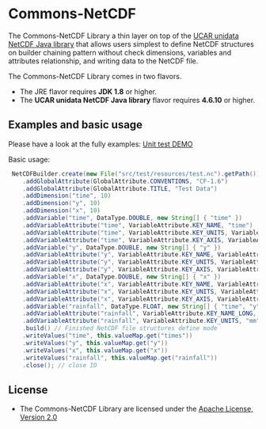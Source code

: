 # Commons-NetCDF
The Commons-NetCDF Library a thin layer on top of the [UCAR unidata NetCDF Java library](https://www.unidata.ucar.edu/software/thredds/current/netcdf-java/) that allows users simplest to define NetCDF structures on builder chaining pattern without check dimensions, variables and attributes relationship, and writing data to the NetCDF file.

The Commons-NetCDF Library comes in two flavors.

- The JRE flavor requires **JDK 1.8** or higher.
- The **UCAR unidata NetCDF Java library** flavor requires **4.6.10** or higher.

## Examples and basic usage
Please have a look at the fully examples:  [Unit test DEMO](src/test/java/tw/fondus/commons/nc/util/NetCDFBuilderTest.java)

Basic usage:
```java
 NetCDFBuilder.create(new File("src/test/resources/test.nc").getPath())
    .addGlobalAttribute(GlobalAttribute.CONVENTIONS, "CF-1.6")
    .addGlobalAttribute(GlobalAttribute.TITLE, "Test Data")
    .addDimension("time", 10)
    .addDimension("y", 10)
    .addDimension("x", 10)
    .addVariable("time", DataType.DOUBLE, new String[] { "time" })
    .addVariableAttribute("time", VariableAttribute.KEY_NAME, "time")
    .addVariableAttribute("time", VariableAttribute.KEY_UNITS, VariableAttribute.UNITS_TIME)
    .addVariableAttribute("time", VariableAttribute.KEY_AXIS, VariableAttribute.AXIS_TIME)
    .addVariable("y", DataType.DOUBLE, new String[] { "y" })
    .addVariableAttribute("y", VariableAttribute.KEY_NAME, VariableAttribute.COORDINATES_Y_WGS84)
    .addVariableAttribute("y", VariableAttribute.KEY_UNITS, VariableAttribute.UNITS_Y_WGS84)
    .addVariableAttribute("y", VariableAttribute.KEY_AXIS, VariableAttribute.AXIS_Y)
    .addVariable("x", DataType.DOUBLE, new String[] { "x" })
    .addVariableAttribute("x", VariableAttribute.KEY_NAME, VariableAttribute.COORDINATES_X_WGS84)
    .addVariableAttribute("x", VariableAttribute.KEY_UNITS, VariableAttribute.UNITS_X_WGS84)
    .addVariableAttribute("x", VariableAttribute.KEY_AXIS, VariableAttribute.AXIS_X)
    .addVariable("rainfall", DataType.FLOAT, new String[] { "time", "y", "x" })
    .addVariableAttribute("rainfall", VariableAttribute.KEY_NAME_LONG, "Rainfall")
    .addVariableAttribute("rainfall", VariableAttribute.KEY_UNITS, "mm")
    .build() // Finished NetCDF file structures define mode
    .writeValues("time", this.valueMap.get("times"))
    .writeValues("y", this.valueMap.get("y"))
    .writeValues("x", this.valueMap.get("x"))
    .writeValues("rainfall", this.valueMap.get("rainfall"))
    .close(); // close IO
```

## License
- The Commons-NetCDF Library are licensed under the [Apache License, Version 2.0](https://www.apache.org/licenses/LICENSE-2.0)
